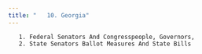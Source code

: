 ```yaml
---
title: "   10. Georgia"
---
```



       1. Federal Senators And Congresspeople, Governors,
       2. State Senators Ballot Measures And State Bills
